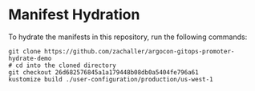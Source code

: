 # Manifest Hydration

To hydrate the manifests in this repository, run the following commands:

```shell
git clone https://github.com/zachaller/argocon-gitops-promoter-hydrate-demo
# cd into the cloned directory
git checkout 26d682576845a1a179448b08db0a5404fe796a61
kustomize build ./user-configuration/production/us-west-1
```
